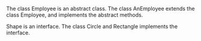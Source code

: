 The class Employee is an abstract class.
The class AnEmployee extends the class Employee, and implements the abstract methods.


Shape is an interface.
The class Circle and Rectangle implements the interface.
